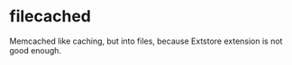 # filecached

Memcached like caching, but into files, because Extstore extension is not good enough.

